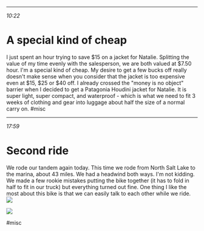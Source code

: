********
*10:22*

# A special kind of cheap
I just spent an hour trying to save $15 on a jacket for Natalie. Splitting the value of my time evenly with the salesperson, we are both valued at $7.50 hour. I'm a special kind of cheap. My desire to get a few bucks off really doesn't make sense when you consider that the jacket is too expensive even at $15, $25 or $40 off. I already crossed the "money is no object" barrier when I decided to get a Patagonia Houdini jacket for Natalie. It is super light, super compact, and waterproof - which is what we need to fit 3 weeks of clothing and gear into luggage about half the size of a normal carry on.
#misc


********
*17:59*

# Second ride
We rode our tandem again today. This time we rode from North Salt Lake to the marina, about 43 miles. We had a headwind both ways. I'm not kidding. We made a few rookie mistakes putting the bike together (it has to fold in half to fit in our truck) but everything turned out fine. One thing I like the most about this bike is that we can easily talk to each other while we ride. 
![](data/96cd997b-11bd-4203-bf2f-2344e8974eeb.jpg)
 
![](data/6b8e16a3-a187-4869-a19f-00848f673e27.jpg)
  
#misc